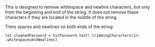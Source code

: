 
This is designed to remove whitespace and newline characters, but only from the beginning and end of the string. It does not remove these characters if they are located in the middle of the string.

Trims spaces and newlines on both ends of the string:
```
let cleanedPassword = txtPassword.text!.trimmingCharacters(in: .whitespacesAndNewlines)
```